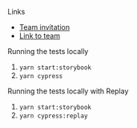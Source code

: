 Links

- [Team invitation](https://app.replay.io/team/invitation?code=1fe2c677-fd2f-4c51-8f45-7f61d79fa209)
- [Link to team](https://app.replay.io/team/dzpjMWFmNTU5NC01MTNkLTRkODAtOWU1YS1iZjI5YzA3OGFmYzI=/runs)

Running the tests locally

1. `yarn start:storybook`
2. `yarn cypress`

Running the tests locally with Replay

1. `yarn start:storybook`
2. `yarn cypress:replay`

